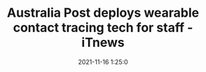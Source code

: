 ---
"title": "Australia Post deploys wearable contact tracing tech for staff - iTnews"
"date": "2021-11-16 1:25:0"
"feed_name": "GOOGLENEWSMINING"
"feed_website": "https://news.google.com/search?q=mining%2Bincident&hl=en-US&gl=US&ceid=US:en"
"feed_rss": "https://news.google.com/rss/search?q=mining%2Bincident&hl=en-US&gl=US&ceid=US:en"
"link": "https://www.itnews.com.au/news/australia-post-deploys-wearable-contact-tracing-tech-for-staff-572716"
"source": "{'href': 'https://www.itnews.com.au', 'title': 'iTnews'}"
"file": "_posts/2021-1-1-dc0baa1e61f771342ad4ca17782980e1b0f8a6cd.md"
"accident": "0"
"drilling": "0"
"dead": "0"
"injured": "0"
"arrested": "0"
"place": "unknown place"
"where": "unknown site"
"causes": "unknown"
"place_uri": "unknown place"
---